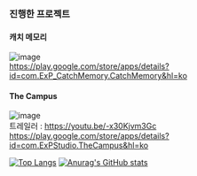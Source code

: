 ### 진행한 프로젝트

#### 캐치 메모리
![image](https://github.com/user-attachments/assets/50947370-1dce-4a82-b2a6-f86c4719f073)<br/>
https://play.google.com/store/apps/details?id=com.ExP_CatchMemory.CatchMemory&hl=ko

#### The Campus
![image](https://github.com/user-attachments/assets/5d27f407-1a0b-443f-99ef-f584a54abab9)<br/>
트레일러 : https://youtu.be/-x30Kjvm3Gc<br/>
https://play.google.com/store/apps/details?id=com.ExPStudio.TheCampus&hl=ko

[![Top Langs](https://github-readme-stats.vercel.app/api/top-langs/?username=yohan050605)](https://github.com/anuraghazra/github-readme-stats)
[![Anurag's GitHub stats](https://github-readme-stats.vercel.app/api?username=yohan050605)](https://github.com/anuraghazra/github-readme-stats)
<!--
**steinsring/steinsring** is a ✨ _special_ ✨ repository because its `README.md` (this file) appears on your GitHub profile.

Here are some ideas to get you started:

- 🔭 I’m currently working on ...
- 🌱 I’m currently learning ...
- 👯 I’m looking to collaborate on ...
- 🤔 I’m looking for help with ...
- 💬 Ask me about ...
- 📫 How to reach me: ...
- 😄 Pronouns: ...
- ⚡ Fun fact: ...
-->
